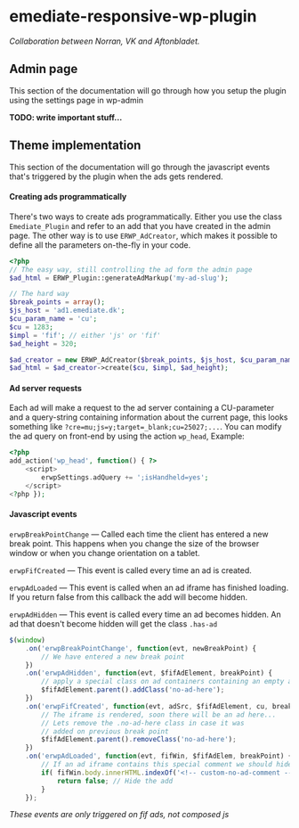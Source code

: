 emediate-responsive-wp-plugin
=============================

*Collaboration between Norran, VK and Aftonbladet.*

## Admin page

This section of the documentation will go through how you setup the plugin using the settings page in wp-admin

**TODO: write important stuff...**


## Theme implementation

This section of the documentation will go through the javascript events that's triggered by the plugin
when the ads gets rendered.


#### Creating ads programmatically

There's two ways to create ads programmatically. Either you use the class `Emediate_Plugin` and refer to an add that
you have created in the admin page. The other way is to use `ERWP_AdCreator`, which makes it possible to define all
the parameters on-the-fly in your code.

```php
<?php
// The easy way, still controlling the ad form the admin page
$ad_html = ERWP_Plugin::generateAdMarkup('my-ad-slug');

// The hard way
$break_points = array();
$js_host = 'ad1.emediate.dk';
$cu_param_name = 'cu';
$cu = 1283;
$impl = 'fif'; // either 'js' or 'fif'
$ad_height = 320;

$ad_creator = new ERWP_AdCreator($break_points, $js_host, $cu_param_name);
$ad_html = $ad_creator->create($cu, $impl, $ad_height);

```


#### Ad server requests

Each ad will make a request to the ad server containing a CU-parameter and a query-string containing information
about the current page, this looks something like `?cre=mu;js=y;target=_blank;cu=25027;...`. You can modify the
ad query on front-end by using the action `wp_head`, Example:

```php
<?php
add_action('wp_head', function() { ?>
    <script>
        erwpSettings.adQuery += ';isHandheld=yes';
    </script>
<?php });
```

#### Javascript events

`erwpBreakPointChange` — Called each time the client has entered a new break point. This happens when you change
the size of the browser window or when you change orientation on a tablet.

`erwpFifCreated` — This event is called every time an ad is created.

`erwpAdLoaded` — This event is called when an ad iframe has finished loading. If you return false from this callback the add will become hidden.

`erwpAdHidden` — This event is called every time an ad becomes hidden. An ad that doesn't become hidden will get the class `.has-ad`


```js
$(window)
    .on('erwpBreakPointChange', function(evt, newBreakPoint) {
        // We have entered a new break point
    })
    .on('erwpAdHidden', function(evt, $fifAdElement, breakPoint) {
        // apply a special class on ad containers containing an empty ad
        $fifAdElement.parent().addClass('no-ad-here');
    })
    .on('erwpFifCreated', function(evt, adSrc, $fifAdElement, cu, breakPoint) {
        // The iframe is rendered, soon there will be an ad here...
        // Lets remove the .no-ad-here class in case it was
        // added on previous break point
        $fifAdElement.parent().removeClass('no-ad-here');
    })
    .on('erwpAdLoaded', function(evt, fifWin, $fifAdElem, breakPoint) {
        // If an ad iframe contains this special comment we should hide the ad
        if( fifWin.body.innerHTML.indexOf('<!-- custom-no-ad-comment -->') > -1 ) {
            return false; // Hide the add
        }
    });
```

*These events are only triggered on fif ads, not composed js*
